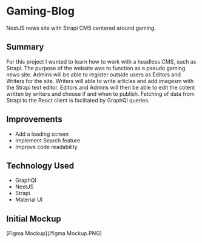 # Gaming-Blog
NextJS news site with Strapi CMS centered around gaming. 

## Summary
For this project I wanted to learn how to work with a headless CMS, such as Strapi.
                      The purpose of the website was to function as a pseudo gaming news site. 
                        Admins will be able to register outside users as Editors and Writers for the site. Writers 
                        will able to write articles and add imagesm with the Strapi text editor. 
                        Editors and Admins will then be able to edit the cotent written by writers and choose if and when 
                        to publish. Fetching of data from Strapi to the React client is faciltated by GraphQl queries.
## Improvements
- Add a loading screen 
- Implement Search feature
- Improve code readability

## Technology Used
- GraphQl
- NextJS
- Strapi
- Material UI

## Initial Mockup
[Figma Mockup](/figma Mockup.PNG)

